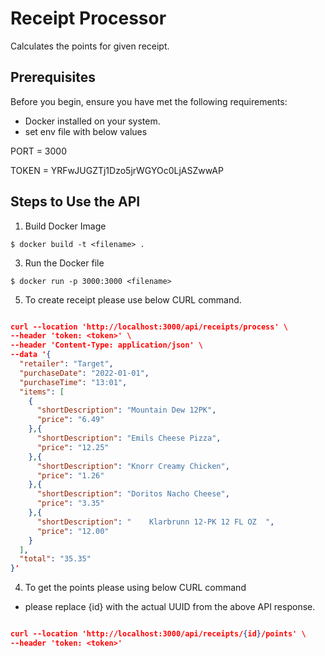 # Receipt Processor

Calculates the points for given receipt. 

## Prerequisites

Before you begin, ensure you have met the following requirements:
- Docker installed on your system.
- set env file with below values

PORT = 3000

TOKEN = YRFwJUGZTj1Dzo5jrWGYOc0LjASZwwAP

## Steps to Use the API

1. Build Docker Image
```text
$ docker build -t <filename> .
```


3. Run the Docker file
```text
$ docker run -p 3000:3000 <filename>
```


5. To create receipt please use below CURL command.

```json

curl --location 'http://localhost:3000/api/receipts/process' \
--header 'token: <token>' \
--header 'Content-Type: application/json' \
--data '{
  "retailer": "Target",
  "purchaseDate": "2022-01-01",
  "purchaseTime": "13:01",
  "items": [
    {
      "shortDescription": "Mountain Dew 12PK",
      "price": "6.49"
    },{
      "shortDescription": "Emils Cheese Pizza",
      "price": "12.25"
    },{
      "shortDescription": "Knorr Creamy Chicken",
      "price": "1.26"
    },{
      "shortDescription": "Doritos Nacho Cheese",
      "price": "3.35"
    },{
      "shortDescription": "    Klarbrunn 12-PK 12 FL OZ  ",
      "price": "12.00"
    }
  ],
  "total": "35.35"
}'

```

4. To get the points please using below CURL command
* please replace {id} with the actual UUID from the above API response.

```json

curl --location 'http://localhost:3000/api/receipts/{id}/points' \
--header 'token: <token>'

```



